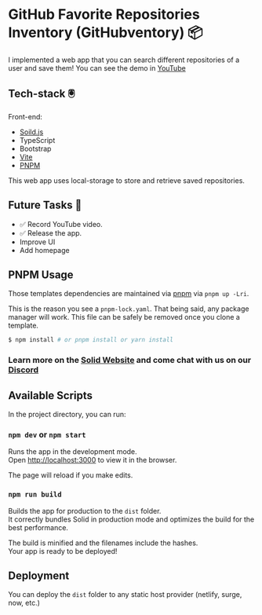 # GitHub Favorite Repositories Inventory (GitHubventory) 📦

I implemented a web app that you can search different repositories of a user and save them!
You can see the demo in [YouTube](https://youtu.be/culW-7x3f5I)

## Tech-stack 🖲️

Front-end:

- [Soild.js](https://www.solidjs.com/)
- TypeScript
- Bootstrap
- [Vite](https://vitejs.dev/)
- [PNPM](https://pnpm.io/)

This web app uses local-storage to store and retrieve saved repositories.

## Future Tasks 🔮

- ✅ Record YouTube video.
- ✅ Release the app.
- Improve UI
- Add homepage

## PNPM Usage

Those templates dependencies are maintained via [pnpm](https://pnpm.io) via `pnpm up -Lri`.

This is the reason you see a `pnpm-lock.yaml`. That being said, any package manager will work. This file can be safely be removed once you clone a template.

```bash
$ npm install # or pnpm install or yarn install
```

### Learn more on the [Solid Website](https://solidjs.com) and come chat with us on our [Discord](https://discord.com/invite/solidjs)

## Available Scripts

In the project directory, you can run:

### `npm dev` or `npm start`

Runs the app in the development mode.<br>
Open [http://localhost:3000](http://localhost:3000) to view it in the browser.

The page will reload if you make edits.<br>

### `npm run build`

Builds the app for production to the `dist` folder.<br>
It correctly bundles Solid in production mode and optimizes the build for the best performance.

The build is minified and the filenames include the hashes.<br>
Your app is ready to be deployed!

## Deployment

You can deploy the `dist` folder to any static host provider (netlify, surge, now, etc.)
